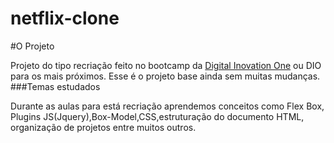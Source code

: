 # netflix-clone

#O Projeto

Projeto do tipo recriação feito no bootcamp da <a href="https://web.digitalinnovation.one/track/everis-fullstack-developer">Digital Inovation One<a> ou DIO para os mais próximos.
Esse é o projeto base ainda sem muitas mudanças.
###Temas estudados

Durante as aulas para está recriação aprendemos conceitos como Flex Box, Plugins JS(Jquery),Box-Model,CSS,estruturação do documento HTML, organização de projetos entre muitos outros.



